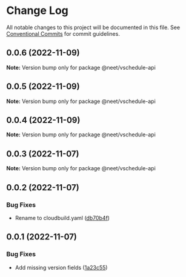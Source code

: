 # Change Log

All notable changes to this project will be documented in this file.
See [Conventional Commits](https://conventionalcommits.org) for commit guidelines.

## 0.0.6 (2022-11-09)

**Note:** Version bump only for package @neet/vschedule-api

## 0.0.5 (2022-11-09)

**Note:** Version bump only for package @neet/vschedule-api

## 0.0.4 (2022-11-09)

**Note:** Version bump only for package @neet/vschedule-api

## 0.0.3 (2022-11-07)

**Note:** Version bump only for package @neet/vschedule-api

## 0.0.2 (2022-11-07)

### Bug Fixes

* Rename to cloudbuild.yaml ([db70b4f](https://github.com/neet/vschedule/commit/db70b4f42daf898f364266b2fb03696e6972170d))

## 0.0.1 (2022-11-07)

### Bug Fixes

* Add missing version fields ([1a23c55](https://github.com/neet/refined-itsukara-link/commit/1a23c550155e6b691aaacd050b149b8445a11965))
